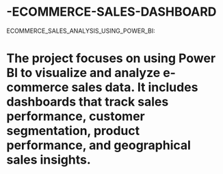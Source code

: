 # -ECOMMERCE-SALES-DASHBOARD
ECOMMERCE_SALES_ANALYSIS_USING_POWER_BI:
# The project focuses on using Power BI to visualize and analyze e-commerce sales data. It includes dashboards that track sales performance, customer segmentation, product performance, and geographical sales insights.
